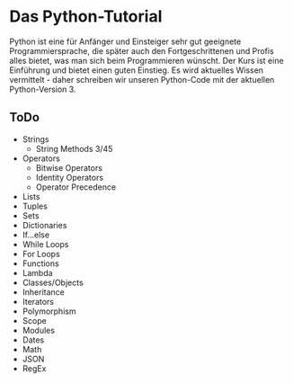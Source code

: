 # Das Python-Tutorial

Python ist eine für Anfänger und Einsteiger sehr gut geeignete Programmiersprache, die später auch den Fortgeschrittenen und Profis alles bietet, was man sich beim Programmieren wünscht. Der Kurs ist eine Einführung und bietet einen guten Einstieg. Es wird aktuelles Wissen vermittelt - daher schreiben wir unseren Python-Code mit der aktuellen Python-Version 3.

## ToDo

- Strings
  - String Methods 3/45
- Operators
  - Bitwise Operators
  - Identity Operators
  - Operator Precedence
- Lists
- Tuples
- Sets
- Dictionaries
- If...else
- While Loops
- For Loops
- Functions
- Lambda
- Classes/Objects
- Inheritance
- Iterators
- Polymorphism
- Scope
- Modules
- Dates
- Math
- JSON
- RegEx
